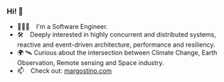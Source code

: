 ### Hi! 👋

- 🧑🏻‍💻 &ensp; I'm a Software Engineer.
- 🛠 &ensp; Deeply interested in highly concurrent and distributed systems, reactive and event-driven architecture, performance and resiliency.
- 🌍 🛰️ Curious about the intersection between Climate Change, Earth Observation, Remote sensing and Space industry.
- 📫 &ensp; Check out: [margostino.com](https://margostino.com)

